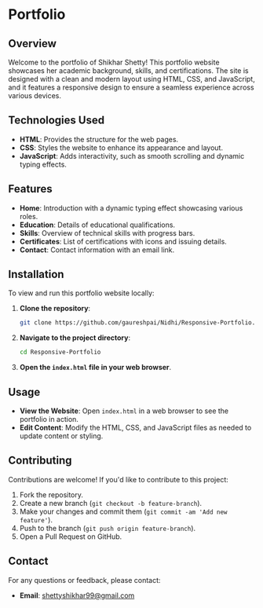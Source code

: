 # Portfolio

## Overview

Welcome to the portfolio of Shikhar Shetty! This portfolio website showcases her academic background, skills, and certifications. The site is designed with a clean and modern layout using HTML, CSS, and JavaScript, and it features a responsive design to ensure a seamless experience across various devices.

## Technologies Used

- **HTML**: Provides the structure for the web pages.
- **CSS**: Styles the website to enhance its appearance and layout.
- **JavaScript**: Adds interactivity, such as smooth scrolling and dynamic typing effects.

## Features

- **Home**: Introduction with a dynamic typing effect showcasing various roles.
- **Education**: Details of educational qualifications.
- **Skills**: Overview of technical skills with progress bars.
- **Certificates**: List of certifications with icons and issuing details.
- **Contact**: Contact information with an email link.

## Installation

To view and run this portfolio website locally:

1. **Clone the repository**:
   ```bash
   git clone https://github.com/gaureshpai/Nidhi/Responsive-Portfolio.git
   ```

2. **Navigate to the project directory**:
   ```bash
   cd Responsive-Portfolio
   ```

3. **Open the `index.html` file in your web browser**.

## Usage

- **View the Website**: Open `index.html` in a web browser to see the portfolio in action.
- **Edit Content**: Modify the HTML, CSS, and JavaScript files as needed to update content or styling.

## Contributing

Contributions are welcome! If you'd like to contribute to this project:

1. Fork the repository.
2. Create a new branch (`git checkout -b feature-branch`).
3. Make your changes and commit them (`git commit -am 'Add new feature'`).
4. Push to the branch (`git push origin feature-branch`).
5. Open a Pull Request on GitHub.

## Contact

For any questions or feedback, please contact:

- **Email**: [shettyshikhar99@gmail.com](mailto:shettyshikhar99@gmail.com)
